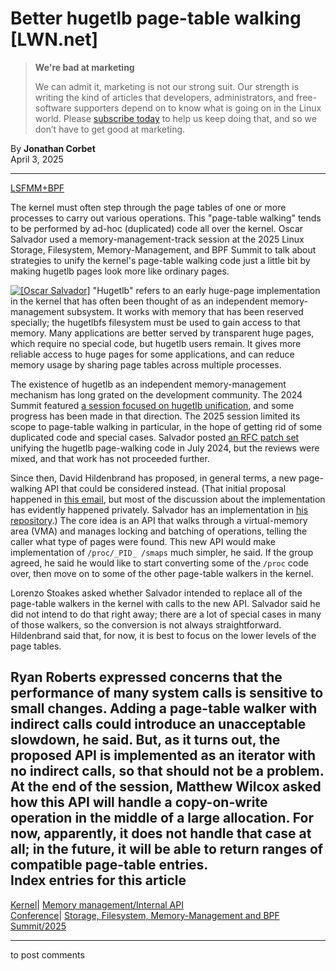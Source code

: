 # Better hugetlb page-table walking [LWN.net]

> **We're bad at marketing**
> 
> We can admit it, marketing is not our strong suit. Our strength is writing the kind of articles that developers, administrators, and free-software supporters depend on to know what is going on in the Linux world. Please [subscribe today](/Promo/nsn-bad/subscribe) to help us keep doing that, and so we don’t have to get good at marketing. 

By **Jonathan Corbet**  
April 3, 2025 

* * *

[LSFMM+BPF](/Articles/lsfmmbpf2025/)

The kernel must often step through the page tables of one or more processes to carry out various operations. This "page-table walking" tends to be performed by ad-hoc (duplicated) code all over the kernel. Oscar Salvador used a memory-management-track session at the 2025 Linux Storage, Filesystem, Memory-Management, and BPF Summit to talk about strategies to unify the kernel's page-table walking code just a little bit by making hugetlb pages look more like ordinary pages. 

[![\[Oscar Salvador\]](https://static.lwn.net/images/conf/2025/lsfmm/OscarSalvador-sm.png)](/Articles/1016012/) "Hugetlb" refers to an early huge-page implementation in the kernel that has often been thought of as an independent memory-management subsystem. It works with memory that has been reserved specially; the hugetlbfs filesystem must be used to gain access to that memory. Many applications are better served by transparent huge pages, which require no special code, but hugetlb users remain. It gives more reliable access to huge pages for some applications, and can reduce memory usage by sharing page tables across multiple processes. 

The existence of hugetlb as an independent memory-management mechanism has long grated on the development community. The 2024 Summit featured [a session focused on hugetlb unification](/Articles/974491/), and some progress has been made in that direction. The 2025 session limited its scope to page-table walking in particular, in the hope of getting rid of some duplicated code and special cases. Salvador posted [an RFC patch set](/ml/all/20240704043132.28501-1-osalvador@suse.de/) unifying the hugetlb page-walking code in July 2024, but the reviews were mixed, and that work has not proceeded further. 

Since then, David Hildenbrand has proposed, in general terms, a new page-walking API that could be considered instead. (That initial proposal happened in [this email](/ml/all/74ecaa8b-9e94-4ba8-a2f0-a312607516ba@redhat.com/), but most of the discussion about the implementation has evidently happened privately. Salvador has an implementation in [his repository](https://github.com/leberus/linux/commit/e4144766017fab44f3671a53ccde16f1dd8f8d94).) The core idea is an API that walks through a virtual-memory area (VMA) and manages locking and batching of operations, telling the caller what type of pages were found. This new API would make implementation of `/proc/_PID_ /smaps` much simpler, he said. If the group agreed, he said he would like to start converting some of the `/proc` code over, then move on to some of the other page-table walkers in the kernel. 

Lorenzo Stoakes asked whether Salvador intended to replace all of the page-table walkers in the kernel with calls to the new API. Salvador said he did not intend to do that right away; there are a lot of special cases in many of those walkers, so the conversion is not always straightforward. Hildenbrand said that, for now, it is best to focus on the lower levels of the page tables. 

Ryan Roberts expressed concerns that the performance of many system calls is sensitive to small changes. Adding a page-table walker with indirect calls could introduce an unacceptable slowdown, he said. But, as it turns out, the proposed API is implemented as an iterator with no indirect calls, so that should not be a problem. At the end of the session, Matthew Wilcox asked how this API will handle a copy-on-write operation in the middle of a large allocation. For now, apparently, it does not handle that case at all; in the future, it will be able to return ranges of compatible page-table entries.  
Index entries for this article  
---  
[Kernel](/Kernel/Index)| [Memory management/Internal API](/Kernel/Index#Memory_management-Internal_API)  
[Conference](/Archives/ConferenceIndex/)| [Storage, Filesystem, Memory-Management and BPF Summit/2025](/Archives/ConferenceIndex/#Storage_Filesystem_Memory-Management_and_BPF_Summit-2025)  
  


* * *

to post comments 
